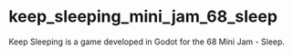 # keep_sleeping_mini_jam_68_sleep
Keep Sleeping is a game developed in Godot for the 68 Mini Jam - Sleep.
